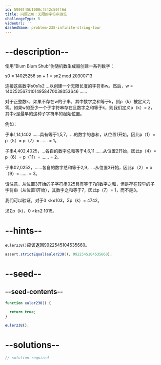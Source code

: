 ```yaml
---
id: 5900f45b1000cf542c50ff6d
title: 问题238：无限的字符串游览
challengeType: 5
videoUrl: ''
dashedName: problem-238-infinite-string-tour
---
```


# --description--

使用“Blum Blum Shub”伪随机数生成器创建一系列数字：

s0 = 14025256 sn + 1 = sn2 mod 20300713

连接这些数字s0s1s2 ...以创建一个无限长度的字符串w。然后，w = 14025256741014958470038053646 ......

对于正整数k，如果不存在w的子串，其中数字之和等于k，则p（k）被定义为零。如果w的至少一个子字符串存在且数字之和等于k，则我们定义p（k）= z，其中z是最早的这种子字符串的起始位置。

例如：

子串1,14,1402 ......具有等于1,5,7，...的数字的总和，从位置1开始，因此p（1）= p（5）= p（7）= ...... = 1。

子串4,402,4025，...各自的数字总和等于4,6,11 ......从位置2开始，因此p（4）= p（6）= p（11）= ...... = 2。

子串02,0252，......各自的数字总和等于2,9，...从位置3开始，因此p（2）= p（9）= ...... = 3。

请注意，从位置3开始的子字符串025具有等于7的数字之和，但是存在较早的子字符串（从位置1开始），其数字之和等于7，因此p（7）= 1，而不是3。

我们可以验证，对于0 &lt;k≤103，Σp（k）= 4742。

求Σp（k），0 &lt;k≤2·1015。

# --hints--

`euler238()`应该返回9922545104535660。

```js
assert.strictEqual(euler238(), 9922545104535660);
```

# --seed--

## --seed-contents--

```js
function euler238() {

  return true;
}

euler238();
```

# --solutions--

```js
// solution required
```

